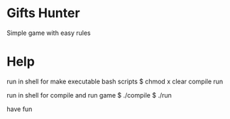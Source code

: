 # Gifts Hunter

Simple game with easy rules

# Help

run in shell for make executable bash scripts 
$ chmod  x clear compile run

run in shell for compile and run game
$ ./compile
$ ./run

have fun
